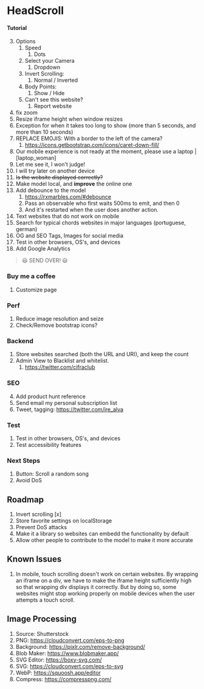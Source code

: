 # HeadScroll

#### Tutorial

3. Options
   1. Speed
      1. Dots
   2. Select your Camera
      1.  Dropdown
   3. Invert Scrolling:
      1. Normal / Inverted
   4. Body Points:
      1. Show / Hide
   5. Can't see this website?
      1. Report website
4. fix zoom
5. Resize iframe height when window resizes
6. Exception for when it takes too long to show (more than 5 seconds, and more than 10 seconds)
7. REPLACE EMOJIS: With a border to the left of the camera?
   1. https://icons.getbootstrap.com/icons/caret-down-fill/
8.  Our mobile experience is not ready at the moment, please use a laptop | [laptop_woman] 
   2. Let me see it, I won't judge!
   3.  I will try later on another device
9. ~~Is the website displayed correctly?~~
10. Make model local, and **improve** the online one
   1. Add debounce to the model
      1. https://rxmarbles.com/#debounce
      2. Pass an observable who first waits 500ms to emit, and then 0
      3. And it's restarted when the user does another action.
11. Text websites that do not work on mobile
12. Search for typical chords websites in major languages (portuguese, german)
13. OG and SEO Tags, Images for social media
14. Test in other browsers, OS's, and devices
15. Add Google Analytics
    
> 😃 SEND OVER! 😃

### Buy me a coffee

1. Customize page

### Perf

1. Reduce image resolution and seize
2. Check/Remove bootstrap icons?

### Backend

1. Store websites searched (both the URL and URI), and keep the count
2. Admin View to Blacklist and whitelist.
   1. https://twitter.com/cifraclub

### SEO

4. Add product hunt reference
5. Send email my personal subscription list
6. Tweet, tagging: https://twitter.com/ire_alva

### Test

1. Test in other browsers, OS's, and devices
2. Test accessibility features

### Next Steps

1. Button: Scroll a random song
2. Avoid DoS

## Roadmap

1. Invert scrolling [x]
1. Store favorite settings on localStorage
2. Prevent DoS attacks
3. Make it a library so websites can embedd the functionality by default
4. Allow other people to contribute to the model to make it more accurate

## Known Issues

1. In mobile, touch scrolling doesn't work on certain websites. By wrapping an iframe on a div, we have to make the iframe height sufficiently high so that wrapping div displays it correctly. But by doing so, some websites might stop working properly on mobile devices when the user attempts a touch scroll.

## Image Processing

1. Source: Shutterstock
2. PNG: https://cloudconvert.com/eps-to-png
3. Background: https://pixlr.com/remove-background/
4. Blob Maker: https://www.blobmaker.app/
5. SVG Editor: https://boxy-svg.com/
6. SVG: https://cloudconvert.com/eps-to-svg
7. WebP: https://squoosh.app/editor
8. Compress: https://compresspng.com/